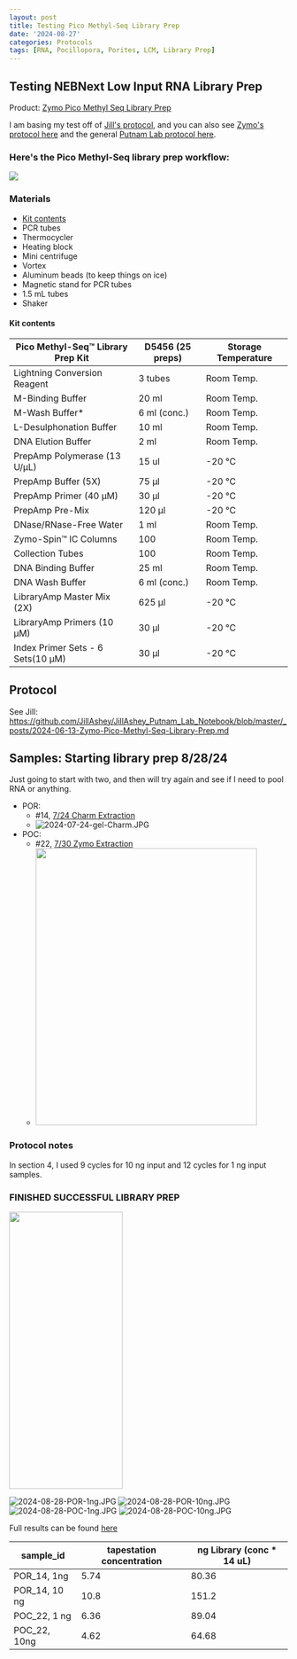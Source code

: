```yaml
---
layout: post
title: Testing Pico Methyl-Seq Library Prep
date: '2024-08-27'
categories: Protocols
tags: [RNA, Pocillopora, Porites, LCM, Library Prep]
---
```


## Testing NEBNext Low Input RNA Library Prep

Product: [Zymo Pico Methyl Seq Library Prep](https://www.zymoresearch.com/products/pico-methyl-seq-library-prep-kit)

I am basing my test off of [Jill's protocol](https://github.com/JillAshey/JillAshey_Putnam_Lab_Notebook/blob/master/_posts/2024-06-13-Zymo-Pico-Methyl-Seq-Library-Prep.md), and you can also see [Zymo's protocol here](https://github.com/zdellaert/ZD_Putnam_Lab_Notebook/blob/master/protocols/manual_picomethylseq.pdf) and the general [Putnam Lab protocol here](https://github.com/meschedl/MESPutnam_Open_Lab_Notebook/blob/master/_posts/2020-09-18-WGBS-PMS-protocol.md).

### Here's the Pico Methyl-Seq library prep workflow: 

![](https://github.com/zdellaert/ZD_Putnam_Lab_Notebook/blob/master/protocols/manual_picomethylseq.png?raw=true)

### Materials 

- [Kit contents](https://www.zymoresearch.com/products/pico-methyl-seq-library-prep-kit)
- PCR tubes 
- Thermocycler 
- Heating block 
- Mini centrifuge
- Vortex 
- Aluminum beads (to keep things on ice)
- Magnetic stand for PCR tubes 
- 1.5 mL tubes 
- Shaker

#### Kit contents

| Pico Methyl-Seq™ Library Prep Kit | D5456 (25 preps) | Storage Temperature  |
|-----------------------------------|------------------|----------------------|
| Lightning Conversion Reagent      | 3 tubes          | Room Temp.           |
| M-Binding Buffer                  | 20 ml            | Room Temp.           |
| M-Wash Buffer*                    | 6 ml (conc.)     | Room Temp.           |
| L-Desulphonation Buffer           | 10 ml            | Room Temp.           |
| DNA Elution Buffer                |  2 ml            | Room Temp.           |
| PrepAmp Polymerase (13 U/μL)      |  15 ul           |       -20 °C         |
| PrepAmp Buffer (5X)               |  75 µl           |       -20 °C         |
| PrepAmp Primer (40 μM)            |  30 µl           |       -20 °C         |
| PrepAmp Pre-Mix                   |  120 µl          |       -20 °C         |  
| DNase/RNase-Free Water            |  1 ml            | Room Temp.           |
| Zymo-Spin™ IC Columns             | 100              | Room Temp.           |
| Collection Tubes                  |  100             | Room Temp.           |
| DNA Binding Buffer                |  25 ml           | Room Temp.           |
| DNA Wash Buffer                   |  6 ml (conc.)    | Room Temp.           |
| LibraryAmp Master Mix (2X)        |  625 µl          |       -20 °C         |  
| LibraryAmp Primers (10 μM)        |  30 µl           |       -20 °C         |
| Index Primer Sets - 6 Sets(10 μM) |  30 µl           |       -20 °C         |  


## Protocol

See Jill: https://github.com/JillAshey/JillAshey_Putnam_Lab_Notebook/blob/master/_posts/2024-06-13-Zymo-Pico-Methyl-Seq-Library-Prep.md

## Samples: Starting library prep 8/28/24

Just going to start with two, and then will try again and see if I need to pool RNA or anything.

- POR:
  - #14, [7/24 Charm Extraction](https://github.com/zdellaert/ZD_Putnam_Lab_Notebook/blob/master/_posts/2024-07-24-LCM-20240718-DNA-Extractions-Charm-Try-2.md)
  - ![2024-07-24-gel-Charm.JPG](https://github.com/zdellaert/ZD_Putnam_Lab_Notebook/blob/master/images/gels/2024-07-24-gel-Charm.JPG?raw=true)
- POC:
  -  #22, [7/30 Zymo Extraction](https://github.com/zdellaert/ZD_Putnam_Lab_Notebook/blob/master/_posts/2024-07-30-LCM-20240718-RNA-DNA-Extractions-Zymo-Try-3.md)
  - <img src="https://github.com/zdellaert/ZD_Putnam_Lab_Notebook/blob/master/images/gels/2024-07-30-gel.JPG?raw=true" width="400" height="500">

### Protocol notes

In section 4, I used 9 cycles for 10 ng input and 12 cycles for 1 ng input samples.

### FINISHED SUCCESSFUL LIBRARY PREP

<img src="https://github.com/zdellaert/ZD_Putnam_Lab_Notebook/blob/master/images/tapestation/2024-08-28.JPG?raw=true" width="205" height="500">

![2024-08-28-POR-1ng.JPG](https://github.com/zdellaert/ZD_Putnam_Lab_Notebook/blob/master/images/tapestation/2024-08-28-POR-1ng.JPG?raw=true)
![2024-08-28-POR-10ng.JPG](https://github.com/zdellaert/ZD_Putnam_Lab_Notebook/blob/master/images/tapestation/2024-08-28-POR-10ng.JPG?raw=true)
![2024-08-28-POC-1ng.JPG](https://github.com/zdellaert/ZD_Putnam_Lab_Notebook/blob/master/images/tapestation/2024-08-28-POC-1ng.JPG?raw=true)
![2024-08-28-POC-10ng.JPG](https://github.com/zdellaert/ZD_Putnam_Lab_Notebook/blob/master/images/tapestation/2024-08-28-POC-10ng.JPG?raw=true)

Full results can be found [here](https://github.com/zdellaert/ZD_Putnam_Lab_Notebook/blob/master/images/tapestation/2024-08-28.pdf)

| sample_id     | tapestation concentration | ng Library  (conc * 14 uL) |
|---------------|---------------------------|----------------------------|
| POR_14, 1ng   |  5.74                     | 80.36       |
| POR_14, 10 ng |  10.8                     | 151.2       |
| POC_22, 1 ng  |  6.36                     | 89.04       |
| POC_22, 10ng  |  4.62                     | 64.68       |
